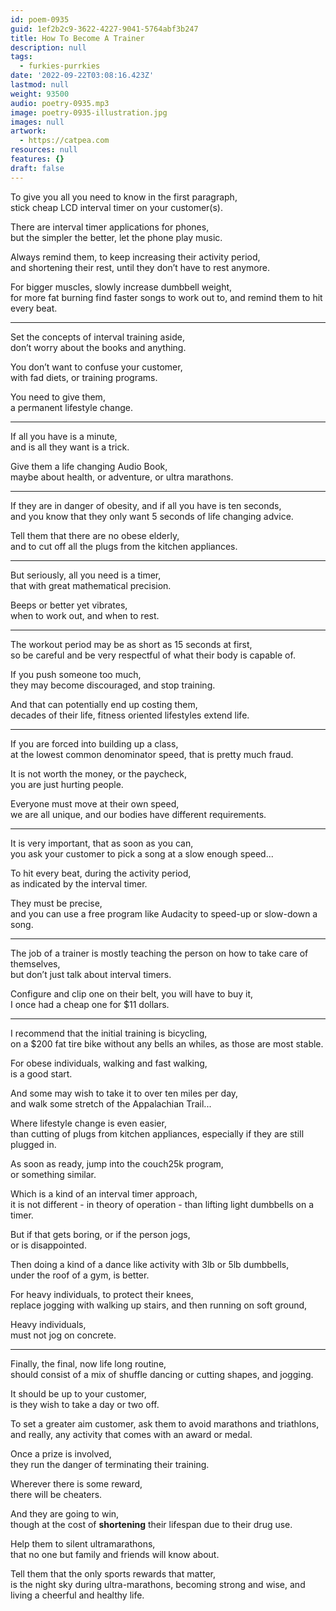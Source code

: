 ```yaml
---
id: poem-0935
guid: 1ef2b2c9-3622-4227-9041-5764abf3b247
title: How To Become A Trainer
description: null
tags:
  - furkies-purrkies
date: '2022-09-22T03:08:16.423Z'
lastmod: null
weight: 93500
audio: poetry-0935.mp3
image: poetry-0935-illustration.jpg
images: null
artwork:
  - https://catpea.com
resources: null
features: {}
draft: false
---
```


To give you all you need to know in the first paragraph,\
stick cheap LCD interval timer on your customer(s).

There are interval timer applications for phones,\
but the simpler the better, let the phone play music.

Always remind them, to keep increasing their activity period,\
and shortening their rest, until they don’t have to rest anymore.

For bigger muscles, slowly increase dumbbell weight,\
for more fat burning find faster songs to work out to, and remind them to hit every beat.

---

Set the concepts of interval training aside,\
don’t worry about the books and anything.

You don’t want to confuse your customer,\
with fad diets, or training programs.

You need to give them,\
a permanent lifestyle change.

---

If all you have is a minute,\
and is all they want is a trick.

Give them a life changing Audio Book,\
maybe about health, or adventure, or ultra marathons.

---

If they are in danger of obesity, and if all you have is ten seconds,\
and you know that they only want 5 seconds of life changing advice.

Tell them that there are no obese elderly,\
and to cut off all the plugs from the kitchen appliances.

---

But seriously, all you need is a timer,\
that with great mathematical precision.

Beeps or better yet vibrates,\
when to work out, and when to rest.

---

The workout period may be as short as 15 seconds at first,\
so be careful and be very respectful of what their body is capable of.

If you push someone too much,\
they may become discouraged, and stop training.

And that can potentially end up costing them,\
decades of their life, fitness oriented lifestyles extend life.

---

If you are forced into building up a class,\
at the lowest common denominator speed, that is pretty much fraud.

It is not worth the money, or the paycheck,\
you are just hurting people.

Everyone must move at their own speed,\
we are all unique, and our bodies have different requirements.

---

It is very important, that as soon as you can,\
you ask your customer to pick a song at a slow enough speed...

To hit every beat, during the activity period,\
as indicated by the interval timer.

They must be precise,\
and you can use a free program like Audacity to speed-up or slow-down a song.

---

The job of a trainer is mostly teaching the person on how to take care of themselves,\
but don’t just talk about interval timers.

Configure and clip one on their belt, you will have to buy it,\
I once had a cheap one for $11 dollars.

---

I recommend that the initial training is bicycling,\
on a $200 fat tire bike without any bells an whiles, as those are most stable.

For obese individuals, walking and fast walking,\
is a good start.

And some may wish to take it to over ten miles per day,\
and walk some stretch of the Appalachian Trail...

Where lifestyle change is even easier,\
than cutting of plugs from kitchen appliances, especially if they are still plugged in.

As soon as ready, jump into the couch25k program,\
or something similar.

Which is a kind of an interval timer approach,\
it is not different - in theory of operation - than lifting light dumbbells on a timer.

But if that gets boring, or if the person jogs,\
or is disappointed.

Then doing a kind of a dance like activity with 3lb or 5lb dumbbells,\
under the roof of a gym, is better.

For heavy individuals, to protect their knees,\
replace jogging with walking up stairs, and then running on soft ground,

Heavy individuals,\
must not jog on concrete.

---

Finally, the final, now life long routine,\
should consist of a mix of shuffle dancing or cutting shapes, and jogging.

It should be up to your customer,\
is they wish to take a day or two off.

To set a greater aim customer, ask them to avoid marathons and triathlons,\
and really, any activity that comes with an award or medal.

Once a prize is involved,\
they run the danger of terminating their training.

Wherever there is some reward,\
there will be cheaters.

And they are going to win,\
though at the cost of **shortening** their lifespan due to their drug use.

Help them to silent ultramarathons,\
that no one but family and friends will know about.

Tell them that the only sports rewards that matter,\
is the night sky during ultra-marathons, becoming strong and wise, and living a cheerful and healthy life.
